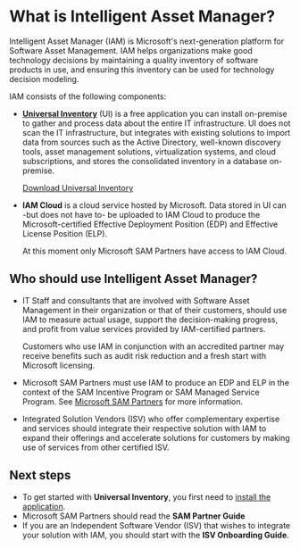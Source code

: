 # What is Intelligent Asset Manager?

Intelligent Asset Manager (IAM) is Microsoft's next-generation platform for Software Asset Management. IAM helps organizations make good technology decisions by maintaining a quality inventory of software products in use, and ensuring this inventory can be used for technology decision modeling.

IAM consists of the following components:

- **[Universal Inventory](universal-inventory/what-is-universal-inventory.md)** (UI) is a free application you can install on-premise to gather and process data about the entire IT infrastructure. UI does not scan the IT infrastructure, but integrates with existing solutions to import data from sources such as the Active Directory, well-known discovery tools, asset management solutions, virtualization systems, and cloud subscriptions, and stores the consolidated inventory in a database on-premise.  

  [Download Universal Inventory](https://aka.ms/downloadui)

- **IAM Cloud** is a cloud service hosted by Microsoft. Data stored in UI can -but does not have to- be uploaded to IAM Cloud to produce the Microsoft-certified Effective Deployment Position (EDP) and Effective License Position (ELP).  
  
  At this moment only Microsoft SAM Partners have access to IAM Cloud.

## Who should use Intelligent Asset Manager?

- IT Staff and consultants that are involved with Software Asset Management in their organization or that of their customers, should use IAM to measure actual usage, support the decision-making progress, and profit from value services provided by IAM-certified partners.  

  Customers who use IAM in conjunction with an accredited partner may receive benefits such as audit risk reduction and a fresh start with Microsoft licensing.

- Microsoft SAM Partners must use IAM to produce an EDP and ELP in the context of the SAM Incentive Program or SAM Managed Service Program. See [Microsoft SAM Partners](https://aka.ms/mssampartners) for more information.

- Integrated Solution Vendors (ISV) who offer complementary expertise and services should integrate their respective solution with IAM to expand their offerings and accelerate solutions for customers by making use of services from other certified ISV.  

## Next steps

- To get started with **Universal Inventory**, you first need to [install the application](universal-inventory/install.md).  
- Microsoft SAM Partners should read the **SAM Partner Guide**
- If you are an Independent Software Vendor (ISV) that wishes to integrate your solution with IAM, you should start with the **ISV Onboarding Guide**.